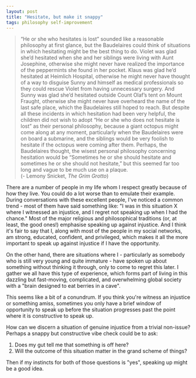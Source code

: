 ```yaml
---
layout: post
title: "Hesitate, but make it snappy"
tags: philosophy self-improvement
---
```


> “He or she who hesitates is lost” sounded like a reasonable philosophy at first glance, but the Baudelaires could think of situations in which hesitating might be the best thing to do. Violet was glad she’d hesitated when she and her siblings were living with Aunt Josephine, otherwise she might never have realized the importance of the peppermints she found in her pocket. Klaus was glad he’d hesitated at Heimlich Hospital, otherwise he might never have thought of a way to disguise Sunny and himself as medical professionals so they could rescue Violet from having unnecessary surgery. And Sunny was glad she’d hesitated outside Count Olaf’s tent on Mount Fraught, otherwise she might never have overheard the name of the last safe place, which the Baudelaires still hoped to reach. But despite all these incidents in which hesitation had been
very helpful, the children did not wish to adopt “He or she who does not hesitate is lost” as their personal philosophy, because a giant octopus might come along at any moment, particularly when the Baudelaires were on board a submarine, and the siblings would be very foolish to hesitate if the octopus were coming after them. Perhaps, the Baudelaires thought, the wisest personal philosophy concerning hesitation would be “Sometimes he or she should hesitate and sometimes he or she should not hesitate,” but this seemed far too long and vague to be much use on a plaque.  
(- Lemony Snicket, *The Grim Grotto*)

There are a number of people in my life whom I respect greatly because of how they live. You could do a lot worse than to emulate their example. During conversations with these excellent people, I've noticed a common trend - most of them have said something like: "I was in this situation X where I witnessed an injustice, and I regret not speaking up when I had the chance." Most of the major religious and philosophical traditions (or, at least, the good ones!) emphasise speaking up against injustice. And I think it's fair to say that I, along with most of the people in my social networks, am strong, educated, confident, and privileged, which makes it all the more important to speak up against injustice if I have the opportunity.

On the other hand, there are situations where I - particularly as somebody who is still very young and quite immature - have spoken up about something without thinking it through, only to come to regret this later. I gather we all have this type of experience, which forms part of living in this dazzling but fast-moving, complicated, and overwhelming global society with a "brain designed to eat berries in a cave".

This seems like a bit of a conundrum. If you think you're witness an injustice or something amiss, sometimes you only have a brief window of opportunity to speak up before the situation progresses past the point where it is constructive to speak up.

How can we discern a situation of genuine injustice from a trivial non-issue? Perhaps a snappy but constructive vibe check could be to ask:
1. Does my gut tell me that something is off here?
2. Will the outcome of this situation matter in the grand scheme of things?

Then if my instincts for both of those questions is "yes", speaking up might be a good idea.
